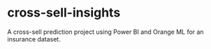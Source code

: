 # cross-sell-insights
A cross-sell prediction project using Power BI and Orange ML for an insurance dataset.
